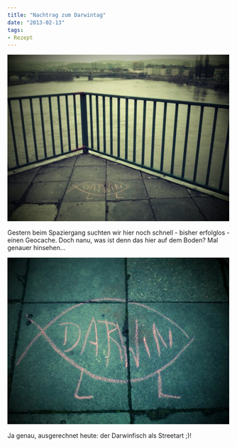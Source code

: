 ```yaml
---
title: "Nachtrag zum Darwintag"
date: "2013-02-13" 
tags:
- Rezept
---
```


[![image](images/wpid-c360_2013-02-12-17-32-49.jpg "C360_2013-02-12-17-32-49.jpg")](http://apfeleimer.files.wordpress.com/2013/02/wpid-c360_2013-02-12-17-32-491.jpg)

Gestern beim Spaziergang suchten wir hier noch schnell - bisher erfolglos - einen Geocache. Doch nanu, was ist denn das hier auf dem Boden? Mal genauer hinsehen...

[![image](images/wpid-c360_2013-02-12-17-32-11.jpg "C360_2013-02-12-17-32-11.jpg")](http://apfeleimer.files.wordpress.com/2013/02/wpid-c360_2013-02-12-17-32-111.jpg)

Ja genau, ausgerechnet heute: der Darwinfisch als Streetart ;)!
